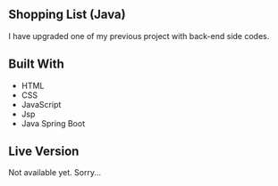 ## Shopping List (Java)

I have upgraded one of my previous project with back-end side codes. 

## Built With

- HTML 
- CSS
- JavaScript
- Jsp
- Java Spring Boot

## Live Version

Not available yet. Sorry...
